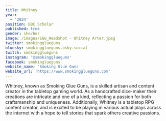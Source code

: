 ```yaml
---
title: Whitney
year:
  - '2024'
position: BBC Scholar
published: true
gender: she/her
image: /images/SGG_Headshot - Whitney Arter.jpeg
twitter: smokingglueguns
bluesky: smokingglueguns.bsky.social
twitch: smokingglueguns
instagram: '@smokingglueguns'
facebook: smokinglueguns
website_name: 'Smoking Glue Guns '
website_url: 'https://www.smokingglueguns.com'
---
```


Whitney, known as Smoking Glue Guns, is a skilled artisan and content creator in the tabletop gaming world. As a handcrafted dice-maker their creations are intricate and one of a kind, reflecting a passion for both craftsmanship and uniqueness. Additionally, Whitney is a tabletop RPG content creator, and is excited to be playing in various actual plays across the internet with a hope to tell stories that spark others creative passions.
